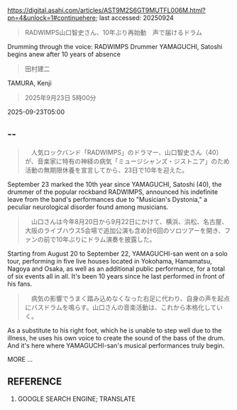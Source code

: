 https://digital.asahi.com/articles/AST9M2S6GT9MUTFL006M.html?pn=4&unlock=1#continuehere; last accessed: 20250924

> RADWIMPS山口智史さん、10年ぶり再始動　声で届けるドラム

Drumming through the voice: RADWIMPS Drummer YAMAGUCHI, Satoshi begins anew after 10 years of absence

> 田村建二

TAMURA, Kenji

> 2025年9月23日 5時00分

2025-09-23T05:00

## --

>　人気ロックバンド「RADWIMPS」のドラマー、山口智史さん（40）が、音楽家に特有の神経の病気「ミュージシャンズ・ジストニア」のため活動の無期限休養を宣言してから、23日で10年を迎えた。

September 23 marked the 10th year since YAMAGUCHI, Satoshi (40), the drummer of the popular rockband RADWIMPS, announced his indefinite leave from the band's performances due to "Musician's Dystonia," a peculiar neurological disorder found among musicians. 

>　山口さんは今年8月20日から9月22日にかけて、横浜、浜松、名古屋、大阪のライブハウス5会場で追加公演も含め計6回のソロツアーを開き、ファンの前で10年ぶりにドラム演奏を披露した。

Starting from August 20 to September 22, YAMAGUCHI-san went on a solo tour, performing in five live houses located in Yokohama, Hamamatsu, Nagoya and Osaka, as well as an additional public performance, for a total of six events all in all. It's been 10 years since he last performed in front of his fans. 

>　病気の影響でうまく踏み込めなくなった右足に代わり、自身の声を起点にバスドラムを鳴らす。山口さんの音楽活動は、これから本格化していく。

As a substitute to his right foot, which he is unable to step well due to the illness, he uses his own voice to create the sound of the bass of the drum. And it's here where YAMAGUCHI-san's musical performances truly begin.

MORE ...

## REFERENCE

1) GOOGLE SEARCH ENGINE; TRANSLATE